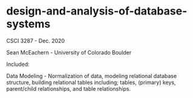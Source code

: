 # design-and-analysis-of-database-systems
CSCI 3287 - Dec. 2020

Sean McEachern - University of Colorado Boulder

Included: 

Data Modeling - Normalization of data, modeling relational database structure, building relational tables including; tables, (primary) keys, parent/child relationships, and table relationships.
